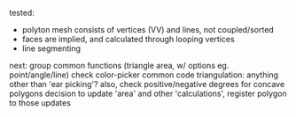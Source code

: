 tested:
- polyton mesh consists of vertices (VV) and lines, not coupled/sorted
- faces are implied, and calculated through looping vertices
- line segmenting

next:
group common functions (triangle area, w/ options eg. point/angle/line)
check color-picker common code
triangulation: anything other than 'ear picking'? also, check positive/negative degrees for concave polygons
decision to update 'area' and other 'calculations', register polygon to those updates

